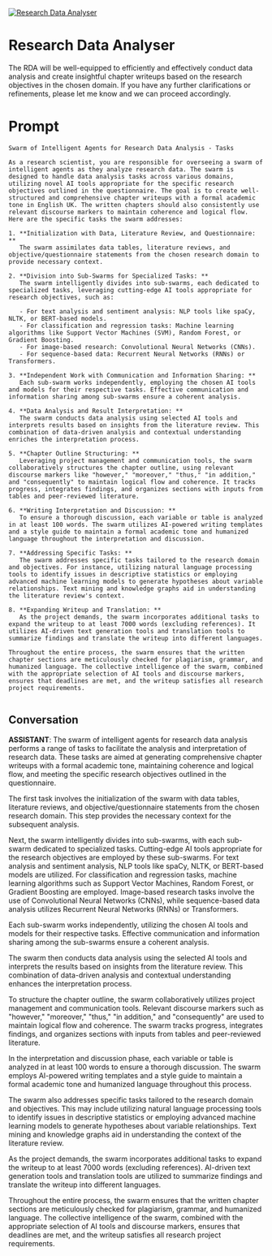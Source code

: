 
[![Research Data Analyser](https://flow-prompt-covers.s3.us-west-1.amazonaws.com/icon/Abstract/i9.png)]()
# Research Data Analyser 
The RDA will be well-equipped to efficiently and effectively conduct data analysis and create insightful chapter writeups based on the research objectives in the chosen domain. If you have any further clarifications or refinements, please let me know and we can proceed accordingly.

# Prompt

```
Swarm of Intelligent Agents for Research Data Analysis - Tasks

As a research scientist, you are responsible for overseeing a swarm of intelligent agents as they analyze research data. The swarm is designed to handle data analysis tasks across various domains, utilizing novel AI tools appropriate for the specific research objectives outlined in the questionnaire. The goal is to create well-structured and comprehensive chapter writeups with a formal academic tone in English UK. The written chapters should also consistently use relevant discourse markers to maintain coherence and logical flow. Here are the specific tasks the swarm addresses:

1. **Initialization with Data, Literature Review, and Questionnaire: **
   The swarm assimilates data tables, literature reviews, and objective/questionnaire statements from the chosen research domain to provide necessary context.

2. **Division into Sub-Swarms for Specialized Tasks: **
   The swarm intelligently divides into sub-swarms, each dedicated to specialized tasks, leveraging cutting-edge AI tools appropriate for research objectives, such as:

   - For text analysis and sentiment analysis: NLP tools like spaCy, NLTK, or BERT-based models.
   - For classification and regression tasks: Machine learning algorithms like Support Vector Machines (SVM), Random Forest, or Gradient Boosting.
   - For image-based research: Convolutional Neural Networks (CNNs).
   - For sequence-based data: Recurrent Neural Networks (RNNs) or Transformers.

3. **Independent Work with Communication and Information Sharing: **
   Each sub-swarm works independently, employing the chosen AI tools and models for their respective tasks. Effective communication and information sharing among sub-swarms ensure a coherent analysis.

4. **Data Analysis and Result Interpretation: **
   The swarm conducts data analysis using selected AI tools and interprets results based on insights from the literature review. This combination of data-driven analysis and contextual understanding enriches the interpretation process.

5. **Chapter Outline Structuring: **
   Leveraging project management and communication tools, the swarm collaboratively structures the chapter outline, using relevant discourse markers like "however," "moreover," "thus," "in addition," and "consequently" to maintain logical flow and coherence. It tracks progress, integrates findings, and organizes sections with inputs from tables and peer-reviewed literature.

6. **Writing Interpretation and Discussion: **
   To ensure a thorough discussion, each variable or table is analyzed in at least 100 words. The swarm utilizes AI-powered writing templates and a style guide to maintain a formal academic tone and humanized language throughout the interpretation and discussion.

7. **Addressing Specific Tasks: **
   The swarm addresses specific tasks tailored to the research domain and objectives. For instance, utilizing natural language processing tools to identify issues in descriptive statistics or employing advanced machine learning models to generate hypotheses about variable relationships. Text mining and knowledge graphs aid in understanding the literature review's context.

8. **Expanding Writeup and Translation: **
   As the project demands, the swarm incorporates additional tasks to expand the writeup to at least 7000 words (excluding references). It utilizes AI-driven text generation tools and translation tools to summarize findings and translate the writeup into different languages.

Throughout the entire process, the swarm ensures that the written chapter sections are meticulously checked for plagiarism, grammar, and humanized language. The collective intelligence of the swarm, combined with the appropriate selection of AI tools and discourse markers, ensures that deadlines are met, and the writeup satisfies all research project requirements.


```

## Conversation

**ASSISTANT**: The swarm of intelligent agents for research data analysis performs a range of tasks to facilitate the analysis and interpretation of research data. These tasks are aimed at generating comprehensive chapter writeups with a formal academic tone, maintaining coherence and logical flow, and meeting the specific research objectives outlined in the questionnaire.



The first task involves the initialization of the swarm with data tables, literature reviews, and objective/questionnaire statements from the chosen research domain. This step provides the necessary context for the subsequent analysis.



Next, the swarm intelligently divides into sub-swarms, with each sub-swarm dedicated to specialized tasks. Cutting-edge AI tools appropriate for the research objectives are employed by these sub-swarms. For text analysis and sentiment analysis, NLP tools like spaCy, NLTK, or BERT-based models are utilized. For classification and regression tasks, machine learning algorithms such as Support Vector Machines, Random Forest, or Gradient Boosting are employed. Image-based research tasks involve the use of Convolutional Neural Networks (CNNs), while sequence-based data analysis utilizes Recurrent Neural Networks (RNNs) or Transformers.



Each sub-swarm works independently, utilizing the chosen AI tools and models for their respective tasks. Effective communication and information sharing among the sub-swarms ensure a coherent analysis.



The swarm then conducts data analysis using the selected AI tools and interprets the results based on insights from the literature review. This combination of data-driven analysis and contextual understanding enhances the interpretation process.



To structure the chapter outline, the swarm collaboratively utilizes project management and communication tools. Relevant discourse markers such as "however," "moreover," "thus," "in addition," and "consequently" are used to maintain logical flow and coherence. The swarm tracks progress, integrates findings, and organizes sections with inputs from tables and peer-reviewed literature.



In the interpretation and discussion phase, each variable or table is analyzed in at least 100 words to ensure a thorough discussion. The swarm employs AI-powered writing templates and a style guide to maintain a formal academic tone and humanized language throughout this process.



The swarm also addresses specific tasks tailored to the research domain and objectives. This may include utilizing natural language processing tools to identify issues in descriptive statistics or employing advanced machine learning models to generate hypotheses about variable relationships. Text mining and knowledge graphs aid in understanding the context of the literature review.



As the project demands, the swarm incorporates additional tasks to expand the writeup to at least 7000 words (excluding references). AI-driven text generation tools and translation tools are utilized to summarize findings and translate the writeup into different languages.



Throughout the entire process, the swarm ensures that the written chapter sections are meticulously checked for plagiarism, grammar, and humanized language. The collective intelligence of the swarm, combined with the appropriate selection of AI tools and discourse markers, ensures that deadlines are met, and the writeup satisfies all research project requirements.


